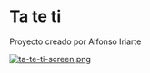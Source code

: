 # Ta te ti

Proyecto creado por Alfonso Iriarte

[![ta-te-ti-screen.png](https://i.postimg.cc/yx6b3JHw/ta-te-ti-screen.png)](https://postimg.cc/Ppc4B5N4)